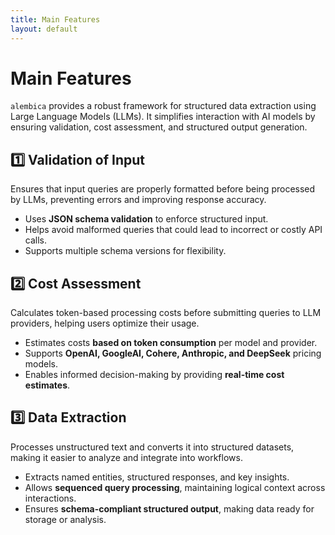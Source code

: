 ```yaml
---
title: Main Features
layout: default
---
```


# Main Features

`alembica` provides a robust framework for structured data extraction using Large Language Models (LLMs). It simplifies interaction with AI models by ensuring validation, cost assessment, and structured output generation.

## 1️⃣ Validation of Input
Ensures that input queries are properly formatted before being processed by LLMs, preventing errors and improving response accuracy.

- Uses **JSON schema validation** to enforce structured input.
- Helps avoid malformed queries that could lead to incorrect or costly API calls.
- Supports multiple schema versions for flexibility.

## 2️⃣ Cost Assessment
Calculates token-based processing costs before submitting queries to LLM providers, helping users optimize their usage.

- Estimates costs **based on token consumption** per model and provider.
- Supports **OpenAI, GoogleAI, Cohere, Anthropic, and DeepSeek** pricing models.
- Enables informed decision-making by providing **real-time cost estimates**.

## 3️⃣ Data Extraction
Processes unstructured text and converts it into structured datasets, making it easier to analyze and integrate into workflows.

- Extracts named entities, structured responses, and key insights.
- Allows **sequenced query processing**, maintaining logical context across interactions.
- Ensures **schema-compliant structured output**, making data ready for storage or analysis.


<div id="wcb" class="carbonbadge"></div>
<script src="https://unpkg.com/website-carbon-badges@1.1.3/b.min.js" defer></script>